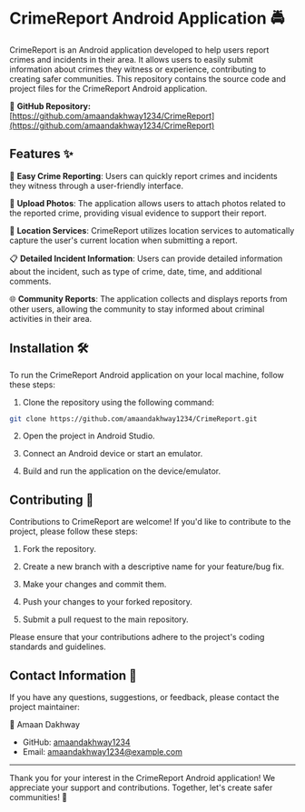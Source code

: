 # CrimeReport Android Application 🚔

CrimeReport is an Android application developed to help users report crimes and incidents in their area. It allows users to easily submit information about crimes they witness or experience, contributing to creating safer communities. This repository contains the source code and project files for the CrimeReport Android application.

🔗 **GitHub Repository:** [https://github.com/amaandakhway1234/CrimeReport](https://github.com/amaandakhway1234/CrimeReport)

## Features ✨

📱 **Easy Crime Reporting**: Users can quickly report crimes and incidents they witness through a user-friendly interface.

📸 **Upload Photos**: The application allows users to attach photos related to the reported crime, providing visual evidence to support their report.

📍 **Location Services**: CrimeReport utilizes location services to automatically capture the user's current location when submitting a report.

📋 **Detailed Incident Information**: Users can provide detailed information about the incident, such as type of crime, date, time, and additional comments.

🌐 **Community Reports**: The application collects and displays reports from other users, allowing the community to stay informed about criminal activities in their area.

## Installation 🛠️

To run the CrimeReport Android application on your local machine, follow these steps:

1. Clone the repository using the following command:

```bash
git clone https://github.com/amaandakhway1234/CrimeReport.git
```

2. Open the project in Android Studio.

3. Connect an Android device or start an emulator.

4. Build and run the application on the device/emulator.

## Contributing 🤝

Contributions to CrimeReport are welcome! If you'd like to contribute to the project, please follow these steps:

1. Fork the repository.

2. Create a new branch with a descriptive name for your feature/bug fix.

3. Make your changes and commit them.

4. Push your changes to your forked repository.

5. Submit a pull request to the main repository.

Please ensure that your contributions adhere to the project's coding standards and guidelines.

## Contact Information 📧

If you have any questions, suggestions, or feedback, please contact the project maintainer:

👤 Amaan Dakhway
- GitHub: [amaandakhway1234](https://github.com/amaandakhway1234)
- Email: amaandakhway1234@example.com

---

Thank you for your interest in the CrimeReport Android application! We appreciate your support and contributions. Together, let's create safer communities! 🚀

